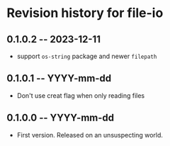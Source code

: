 # Revision history for file-io

## 0.1.0.2 -- 2023-12-11

* support `os-string` package and newer `filepath`

## 0.1.0.1 -- YYYY-mm-dd

* Don't use creat flag when only reading files

## 0.1.0.0 -- YYYY-mm-dd

* First version. Released on an unsuspecting world.
